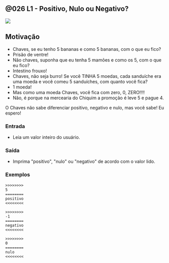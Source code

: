 ## @026 L1 - Positivo, Nulo ou Negativo?

[](https://raw.githubusercontent.com/qxcodefup/arcade/master/base/026/solver.c)
![](https://raw.githubusercontent.com/qxcodefup/arcade/master/base/026/cover.jpg)

## Motivação

- Chaves, se eu tenho 5 bananas e como 5 bananas, com o que eu fico?
- Prisão de ventre!
- Não chaves, suponha que eu tenha 5 mamões e como os 5, com o que eu fico?
- Intestino frouxo!
- Chaves, não seja burro! Se você TINHA 5 moedas, cada sanduíche era uma moeda
e você comeu 5 sanduíches, com quanto você fica?
- 1 moeda!
- Mas como uma moeda Chaves, você fica com zero, 0, ZERO!!!!
- Não, é porque na mercearia do Chiquim a promoção é leve 5 e pague 4.

O Chaves não sabe diferenciar positivo, negativo e nulo, mas você sabe!
Eu espero!

### Entrada
- Leia um valor inteiro do usuário.

### Saída
- Imprima "positivo", "nulo" ou "negativo" de acordo com o valor lido.

### Exemplos

```
>>>>>>>>
5
========
positivo
<<<<<<<<

>>>>>>>>
-1
========
negativo
<<<<<<<<

>>>>>>>>
0
========
nulo
<<<<<<<<
```
